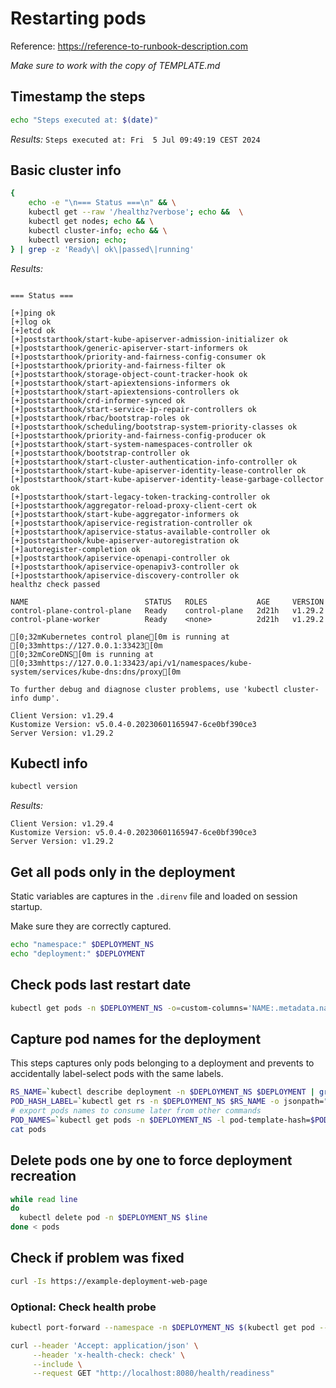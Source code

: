 # Restarting pods

Reference: https://reference-to-runbook-description.com

<em>
    Make sure to work with the copy of TEMPLATE.md
</em>

## Timestamp the steps

```bash
echo "Steps executed at: $(date)"
```

*Results:* `Steps executed at: Fri  5 Jul 09:49:19 CEST 2024`

## Basic cluster info

```bash
{  
    echo -e "\n=== Status ===\n" && \
    kubectl get --raw '/healthz?verbose'; echo &&  \
    kubectl get nodes; echo && \
    kubectl cluster-info; echo && \
    kubectl version; echo;
} | grep -z 'Ready\| ok\|passed\|running' 
```

*Results:*
```

=== Status ===

[+]ping ok
[+]log ok
[+]etcd ok
[+]poststarthook/start-kube-apiserver-admission-initializer ok
[+]poststarthook/generic-apiserver-start-informers ok
[+]poststarthook/priority-and-fairness-config-consumer ok
[+]poststarthook/priority-and-fairness-filter ok
[+]poststarthook/storage-object-count-tracker-hook ok
[+]poststarthook/start-apiextensions-informers ok
[+]poststarthook/start-apiextensions-controllers ok
[+]poststarthook/crd-informer-synced ok
[+]poststarthook/start-service-ip-repair-controllers ok
[+]poststarthook/rbac/bootstrap-roles ok
[+]poststarthook/scheduling/bootstrap-system-priority-classes ok
[+]poststarthook/priority-and-fairness-config-producer ok
[+]poststarthook/start-system-namespaces-controller ok
[+]poststarthook/bootstrap-controller ok
[+]poststarthook/start-cluster-authentication-info-controller ok
[+]poststarthook/start-kube-apiserver-identity-lease-controller ok
[+]poststarthook/start-kube-apiserver-identity-lease-garbage-collector ok
[+]poststarthook/start-legacy-token-tracking-controller ok
[+]poststarthook/aggregator-reload-proxy-client-cert ok
[+]poststarthook/start-kube-aggregator-informers ok
[+]poststarthook/apiservice-registration-controller ok
[+]poststarthook/apiservice-status-available-controller ok
[+]poststarthook/kube-apiserver-autoregistration ok
[+]autoregister-completion ok
[+]poststarthook/apiservice-openapi-controller ok
[+]poststarthook/apiservice-openapiv3-controller ok
[+]poststarthook/apiservice-discovery-controller ok
healthz check passed

NAME                          STATUS   ROLES           AGE     VERSION
control-plane-control-plane   Ready    control-plane   2d21h   v1.29.2
control-plane-worker          Ready    <none>          2d21h   v1.29.2

[0;32mKubernetes control plane[0m is running at [0;33mhttps://127.0.0.1:33423[0m
[0;32mCoreDNS[0m is running at [0;33mhttps://127.0.0.1:33423/api/v1/namespaces/kube-system/services/kube-dns:dns/proxy[0m

To further debug and diagnose cluster problems, use 'kubectl cluster-info dump'.

Client Version: v1.29.4
Kustomize Version: v5.0.4-0.20230601165947-6ce0bf390ce3
Server Version: v1.29.2

```

## Kubectl info

```bash
kubectl version
```

*Results:*
```
Client Version: v1.29.4
Kustomize Version: v5.0.4-0.20230601165947-6ce0bf390ce3
Server Version: v1.29.2
```

## Get all pods only in the deployment

Static variables are captures in the `.direnv` file and loaded on session
startup.

Make sure they are correctly captured.

```bash
echo "namespace:" $DEPLOYMENT_NS
echo "deployment:" $DEPLOYMENT
```

## Check pods last restart date

```bash
kubectl get pods -n $DEPLOYMENT_NS -o=custom-columns='NAME:.metadata.name,RESTARTS:.status.containerStatuses[*].restartCount,LAST_STARTED:.status.containerStatuses[*].state.running.startedAt'
```

## Capture pod names for the deployment

This steps captures only pods belonging to a deployment and prevents to
accidentally label-select pods with the same labels.

```bash
RS_NAME=`kubectl describe deployment -n $DEPLOYMENT_NS $DEPLOYMENT | grep "^NewReplicaSet"|awk '{print $2}'`; echo $RS_NAME
POD_HASH_LABEL=`kubectl get rs -n $DEPLOYMENT_NS $RS_NAME -o jsonpath="{.metadata.labels.pod-template-hash}"` ; echo $POD_HASH_LABEL
# export pods names to consume later from other commands
POD_NAMES=`kubectl get pods -n $DEPLOYMENT_NS -l pod-template-hash=$POD_HASH_LABEL --show-labels | tail -n +2 | awk '{print $1}' > pods`
cat pods
```

## Delete pods one by one to force deployment recreation

```bash
while read line
do
  kubectl delete pod -n $DEPLOYMENT_NS $line
done < pods

```

## Check if problem was fixed

```bash
curl -Is https://example-deployment-web-page
```

### Optional: Check health probe

```bash
kubectl port-forward --namespace -n $DEPLOYMENT_NS $(kubectl get pod --namespace $DEPLOYMENT_NS --selector="app=deployment" --output jsonpath='{.items[0].metadata.name}') 8080:5000
```

```bash
curl --header 'Accept: application/json' \
     --header 'x-health-check: check' \
     --include \
     --request GET "http://localhost:8080/health/readiness"
```
